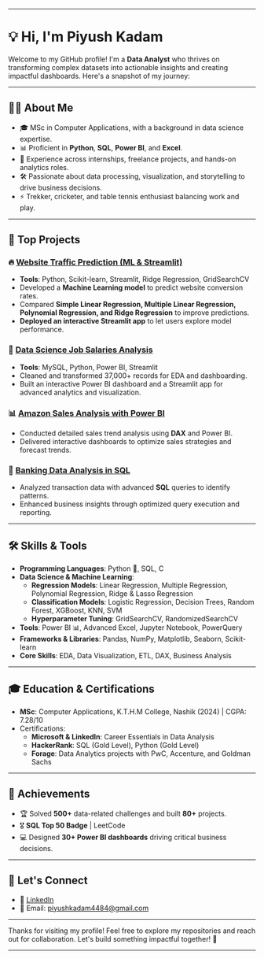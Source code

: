 
---
# 💡 Hi, I'm Piyush Kadam  

Welcome to my GitHub profile! I'm a **Data Analyst** who thrives on transforming complex datasets into actionable insights and creating impactful dashboards. Here's a snapshot of my journey:  

---

## 🧑‍💻 About Me  

- 🎓 MSc in Computer Applications, with a background in data science expertise.  
- 📊 Proficient in **Python**, **SQL**, **Power BI**, and **Excel**.  
- 🌟 Experience across internships, freelance projects, and hands-on analytics roles.  
- 🛠️ Passionate about data processing, visualization, and storytelling to drive business decisions.  
- ⚡ Trekker, cricketer, and table tennis enthusiast balancing work and play.  

---

## 🚀 Top Projects  

### 🔥 [Website Traffic Prediction (ML & Streamlit)](https://github.com/PiyushBrave4484/website_traffic_prediction)  
- **Tools**: Python, Scikit-learn, Streamlit, Ridge Regression, GridSearchCV  
- Developed a **Machine Learning model** to predict website conversion rates.  
- Compared **Simple Linear Regression, Multiple Linear Regression, Polynomial Regression, and Ridge Regression** to improve predictions.  
- **Deployed an interactive Streamlit app** to let users explore model performance.  

### 💼 [Data Science Job Salaries Analysis](https://github.com/PiyushBrave4484/data_science_job_salaries_analysis.git)  
- **Tools**: MySQL, Python, Power BI, Streamlit  
- Cleaned and transformed 37,000+ records for EDA and dashboarding.  
- Built an interactive Power BI dashboard and a Streamlit app for advanced analytics and visualization.  

### 📊 [Amazon Sales Analysis with Power BI](https://github.com/PiyushBrave4484/InnoByte-Internship)  
- Conducted detailed sales trend analysis using **DAX** and Power BI.  
- Delivered interactive dashboards to optimize sales strategies and forecast trends.  

### 🏦 [Banking Data Analysis in SQL](https://github.com/PiyushBrave4484/Banking-Data-Analysis-in-SQL-Geekster-)  
- Analyzed transaction data with advanced **SQL** queries to identify patterns.  
- Enhanced business insights through optimized query execution and reporting.  

---

## 🛠️ Skills & Tools  

- **Programming Languages**: Python 🐍, SQL, C  
- **Data Science & Machine Learning**:  
  - **Regression Models**: Linear Regression, Multiple Regression, Polynomial Regression, Ridge & Lasso Regression  
  - **Classification Models**: Logistic Regression, Decision Trees, Random Forest, XGBoost, KNN, SVM  
  - **Hyperparameter Tuning**: GridSearchCV, RandomizedSearchCV  
- **Tools**: Power BI 📊, Advanced Excel, Jupyter Notebook, PowerQuery  
- **Frameworks & Libraries**: Pandas, NumPy, Matplotlib, Seaborn, Scikit-learn  
- **Core Skills**: EDA, Data Visualization, ETL, DAX, Business Analysis  

---

## 🎓 Education & Certifications  

- **MSc**: Computer Applications, K.T.H.M College, Nashik (2024) | CGPA: 7.28/10  
- Certifications:  
  - **Microsoft & LinkedIn**: Career Essentials in Data Analysis  
  - **HackerRank**: SQL (Gold Level), Python (Gold Level)  
  - **Forage**: Data Analytics projects with PwC, Accenture, and Goldman Sachs  

---

## 🌟 Achievements  

- 🏆 Solved **500+** data-related challenges and built **80+** projects.  
- 🎖️ **SQL Top 50 Badge** | LeetCode  
- 💻 Designed **30+ Power BI dashboards** driving critical business decisions.  

---

## 🤝 Let's Connect  

- 💼 [LinkedIn](http://www.linkedin.com/in/piyushkadam4)  
- 📧 Email: piyushkadam4484@gmail.com  

---

Thanks for visiting my profile! Feel free to explore my repositories and reach out for collaboration. Let's build something impactful together! 🚀  

---
